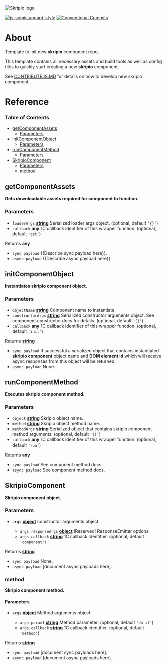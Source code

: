 ![Skripio logo](/src/assets/logo.svg)

[![js-semistandard-style](https://img.shields.io/badge/code%20style-semistandard-brightgreen.svg?style=flat-square)](https://github.com/standard/semistandard)
[![Conventional Commits](https://img.shields.io/badge/Conventional%20Commits-1.0.0-yellow.svg)](https://conventionalcommits.org)

# About

Template to init new **skripio** component repo.

This template contains all necessary assets and build tools as well as config files to quickly start creating a new **skripio** component.

See [CONTRIBUTEJS.MD](https://github.com/fmecgroup/skripio-intro/blob/master/CONTRIBUTEJS.MD) for details on how to develop new skripio component.

# Reference

<!-- Generated by documentation.js. Update this documentation by updating the source code. -->

### Table of Contents

*   [getComponentAssets](#getcomponentassets)
    *   [Parameters](#parameters)
*   [initComponentObject](#initcomponentobject)
    *   [Parameters](#parameters-1)
*   [runComponentMethod](#runcomponentmethod)
    *   [Parameters](#parameters-2)
*   [SkripioComponent](#skripiocomponent)
    *   [Parameters](#parameters-3)
    *   [method](#method)

## getComponentAssets

**Gets downloadable assets required for component to function.**

### Parameters

*   `loaderArgs` **[string](https://developer.mozilla.org/docs/Web/JavaScript/Reference/Global_Objects/String)** Serialized loader args object. (optional, default `'{}'`)
*   `callback` **any** 1C callback identifier of this wrapper function. (optional, default `'get'`)

Returns **any** <br>
- `sync payload`  {{Describe sync payload here}}. <br>
- `async payload` {{Describe async payload here}}.

## initComponentObject

**Instantiates skripio component object.**

### Parameters

*   `objectName` **[string](https://developer.mozilla.org/docs/Web/JavaScript/Reference/Global_Objects/String)** Component name to instantiate.
*   `constructorArgs` **[string](https://developer.mozilla.org/docs/Web/JavaScript/Reference/Global_Objects/String)** Serialized constructor arguments object. See component constructor docs for details. (optional, default `'{}'`)
*   `callback` **any** 1C callback identifier of this wrapper function. (optional, default `'init'`)

Returns **[string](https://developer.mozilla.org/docs/Web/JavaScript/Reference/Global_Objects/String)** <br>
- `sync payload`  If successful a serialized object that contains instantiated **skripio component** object name and **DOM element id** which will receive async responses from this object will be returned. <br>
- `async payload` None.

## runComponentMethod

**Executes skripio component method.**<br>

### Parameters

*   `object` **[string](https://developer.mozilla.org/docs/Web/JavaScript/Reference/Global_Objects/String)** Skripio object name.
*   `method` **[string](https://developer.mozilla.org/docs/Web/JavaScript/Reference/Global_Objects/String)** Skripio object method name.
*   `methodArgs` **[string](https://developer.mozilla.org/docs/Web/JavaScript/Reference/Global_Objects/String)** Serialized object that contains skripio component method arguments. (optional, default `'{}'`)
*   `callback` **any** 1C callback identifier of this wrapper function. (optional, default `'run'`)

Returns **any** <br>
- `sync payload`  See component method docs. <br>
- `async payload` See component method docs.

## SkripioComponent

**Skripio component object.**<br>

### Parameters

*   `args` **[object](https://developer.mozilla.org/docs/Web/JavaScript/Reference/Global_Objects/Object)** constructor arguments object.

    *   `args.responseArgs` **[object](https://developer.mozilla.org/docs/Web/JavaScript/Reference/Global_Objects/Object)** !Reserved! ResponseEmitter options.
    *   `args.callback` **[string](https://developer.mozilla.org/docs/Web/JavaScript/Reference/Global_Objects/String)** 1C callback identifier. (optional, default `'component'`)

Returns **[string](https://developer.mozilla.org/docs/Web/JavaScript/Reference/Global_Objects/String)** <br>
- `sync payload`  None. <br>
- `async payload` [document async payloads here].

### method

**Skripio component method.**<br>

#### Parameters

*   `args` **[object](https://developer.mozilla.org/docs/Web/JavaScript/Reference/Global_Objects/Object)** Method arguments object.

    *   `args.param1` **[string](https://developer.mozilla.org/docs/Web/JavaScript/Reference/Global_Objects/String)** Method parameter. (optional, default `'do it'`)
    *   `args.callback` **[string](https://developer.mozilla.org/docs/Web/JavaScript/Reference/Global_Objects/String)** 1C callback identifier. (optional, default `'method'`)

Returns **[string](https://developer.mozilla.org/docs/Web/JavaScript/Reference/Global_Objects/String)** <br>
- `sync payload`  [document sync payloads here]. <br>
- `async payload` [document async payloads here].

